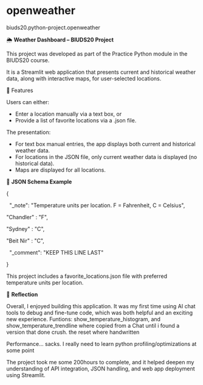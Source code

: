 # openweather

biuds20.python-project.openweather



🌦️ **Weather Dashboard – BIUDS20 Project**



This project was developed as part of the Practice Python module in the BIUDS20 course.

It is a Streamlit web application that presents current and historical weather data, along with interactive maps, for user-selected locations.



🔧 Features

Users can either:

* Enter a location manually via a text box, or
* Provide a list of favorite locations via a .json file.



The presentation:

* For text box manual entries, the app displays both current and historical weather data.
* For locations in the JSON file, only current weather data is displayed (no historical data).
* Maps are displayed for all locations.





📁 **JSON Schema Example**

{

  "\_note": "Temperature units per location. F = Fahrenheit, C = Celsius",



"Chandler" : "F",

"Sydney" : "C",

"Beit Nir" : "C",



  "\_comment": "KEEP THIS LINE LAST"

}

This project includes a favorite\_locations.json file with preferred temperature units per location.



💬 **Reflection**

Overall, I enjoyed building this application. It was my first time using AI chat tools to debug and fine-tune code, which was both helpful and an exciting new experience. Funtions: show\_temperature\_histogram, and show\_temperature\_trendline where copied from a Chat until i found a version that done crush. the reset where handwritten

Performance... sacks. I really need to learn python profiling/optimizations at some point



The project took me some 200hours to complete, and it helped deepen my understanding of API integration, JSON handling, and web app deployment using Streamlit.

 

